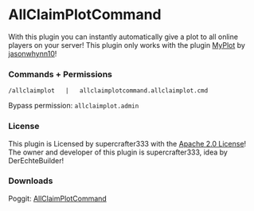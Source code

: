 # AllClaimPlotCommand
With this plugin you can instantly automatically give a plot to all online players on your server! This plugin only works with the plugin <a href="https://github.com/jasonwynn10/MyPlot">MyPlot</a> by <a href="https://github.com/jasonwynn10">jasonwhynn10</a>!


### Commands + Permissions
``/allclaimplot   |   allclaimplotcommand.allclaimplot.cmd``

Bypass permission: ``allclaimplot.admin``

### License
This plugin is Licensed by supercrafter333 with the [Apache 2.0 License](/LICENSE)! The owner and developer of this plugin is supercrafter333, idea by DerEchteBuilder!

### Downloads
Poggit: <a href="https://poggit.pmmp.io/ci/supercrafter333/AllClaimPlotCommand" target="_blank">AllClaimPlotCommand</a>
